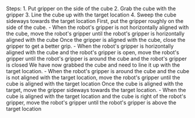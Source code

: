 

Steps:  1. Put gripper on the side of the cube  2. Grab the cube with the gripper  3. Line the cube up with the target location  4. Sweep the cube sideways towards the target location
    First, put the gripper roughly on the side of the cube.
    - When the robot's gripper is not horizontally aligned with the cube, move the robot's gripper until the robot's gripper is horizontally aligned with the cube
    Once the gripper is aligned with the cube, close the gripper to get a better grip.
    - When the robot's gripper is horizontally aligned with the cube and the robot's gripper is open, move the robot's gripper until the robot's gripper is around the cube and the robot's gripper is closed
    We have now grabbed the cube and need to line it up with the target location.
    - When the robot's gripper is around the cube and the cube is not aligned with the target location, move the robot's gripper until the cube is aligned with the target location
    Once the cube is aligned with the target, move the gripper sideways towards the target location.
    - When the cube is aligned with the target location and the cube is right of the robot's gripper, move the robot's gripper until the robot's gripper is above the target location